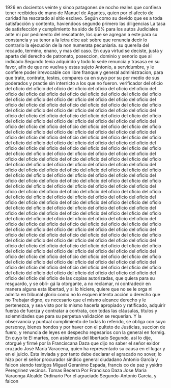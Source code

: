 1926
en docientos veinte y sínco patagones de nocho reales que confiesa tener recibidos de mano de Manuel de Agantes, quien por el afecto de caridad ha rescatado al sitio esclavo. Según como su devido que es a toda satisfacción y contento, haviendoos segundo primero las diligencias
La tasa de satisfección y cumplimiento ha sido de 90% para los autos Judiciales ante mi por pedimento del rescatante, los que se agregan a este para su constancia y su tenor a la letra dice así: sobre que renuncia decir lo contrario la ejecución de la non numerata pecuniaria.
su querella del recaudo, termino, enano, y mas del caso. En cuya virtud se deciste, justa y aparta del derecho de patronato, poseccion, dominio y senorio que al indicado Segundo tenia adquirido y todo lo sede renuncia y trasasa en su favor, afin de que no vuelva y estas sujeto
Antonio, a servidumbre, y le confiere poder irrevocable con libre franque y general administracion, para que trate, contrate, testes, compares ca en suyo por su por medio de sus poderados y practie sin interricto a los que no fueron.
verificador del oficio del oficio del oficio del oficio del oficio del oficio del oficio del oficio del oficio del oficio del oficio del oficio del oficio del oficio del oficio del oficio del oficio del oficio del oficio del oficio del oficio del oficio del oficio del oficio del oficio del oficio del oficio del oficio del oficio del oficio del oficio del oficio del oficio del oficio del oficio del oficio del oficio del oficio del oficio del oficio del oficio del oficio del oficio del oficio del oficio del oficio del oficio del oficio del oficio del oficio del oficio del oficio del oficio del oficio del oficio del oficio del oficio del oficio del oficio del oficio del oficio del oficio del oficio del oficio del oficio del oficio del oficio del oficio del oficio del oficio del oficio del oficio del oficio del oficio del oficio del oficio del oficio del oficio del oficio del oficio del oficio del oficio del oficio del oficio del oficio del oficio del oficio del oficio del oficio del oficio del oficio del oficio del oficio del oficio del oficio del oficio del oficio del oficio del oficio del oficio del oficio del oficio del oficio del oficio del oficio del oficio del oficio del oficio del oficio del oficio del oficio del oficio del oficio del oficio del oficio del oficio del oficio del oficio del oficio del oficio del oficio del oficio del oficio del oficio del oficio del oficio del oficio del oficio del oficio del oficio del oficio del oficio del oficio del oficio del oficio del oficio del oficio del oficio del oficio del oficio del oficio del oficio del oficio del oficio del oficio del oficio del oficio del oficio del oficio del oficio del oficio del oficio del oficio del oficio del oficio del oficio del oficio del oficio del oficio del oficio del oficio del oficio del oficio del oficio del oficio del oficio del oficio del oficio del oficio del oficio del oficio del oficio del oficio del oficio del oficio del oficio del oficio del oficio del oficio del oficio del oficio del oficio del oficio del oficio del oficio del oficio del oficio del oficio del oficio del oficio del oficio del oficio del oficio del oficio del oficio del oficio del oficio del oficio del oficio del oficio del oficio del oficio del oficio del oficio del oficio del oficio del oficio del oficio del oficio del oficio del oficio del oficio del oficio del oficio del oficio del oficio del oficio del oficio del oficio del oficio del oficio del oficio del oficio del oficio del oficio del oficio del oficio del oficio del oficio del oficio del oficio del oficio del oficio del oficio del oficio del oficio del oficio del oficio del oficio del oficio del oficio del oficio del oficio del oficio del oficio del oficio del oficio del oficio del oficio del oficio del oficio del oficio del oficio del oficio del oficio del oficio del oficio del oficio del oficio del oficio del oficio del oficio del oficio del oficio del oficio del oficio
de las copias autorizadas, que quiera para su resguardo, y se obli- gá la otorgante, a no reclamar, ni contradecir en manera alguna esta libertad, y si lo hiciere, quiere que no se le orga ni admita en tribunal glorio como no lo esquen intenta acción o derecho que no
Trabajar digno, es necesario que el mismo alcance derecho y le pertenezca, y sea visto por lo mismo hacerla apropiado y ratificado, adquirir fuerza de fuerza y contratar a contrata, con todas las cláusulas, títulos y solemnidades que para su perpetua
validación se requerían. Y la observancia y puntual cumplimiento de todas lo referido, se obliga con suyo personoy, bienes hondos y por haver con el pulteto de Justicias, succion de fuero, y renuncia de leyes en despecho regesarios con la general en formig. En cuyo te
El martes, con asistencia del libertado Segundo, así lo dije, otorgué y firmé por la Franciscana Daza que dijo no saber el señor exidor cruzado José María Varacena, quien ha representado su causa en el lugar y en el juicio.
Esta inviada y por tanto debe declarar el agracado no sover, lo hizo por el señor procurador sindico general ciudadano Antonio García y falcon siendo testigos Miguel Geranimo Espada, francis co de paz y ysidro Peregrinez vecinos.
Tomas Becerra
Por Francisco Daza
Jose Maria Varaonga
Alcalde Ordinario
Por el agraciado
Segundo-Antonio Garcia, y falcon